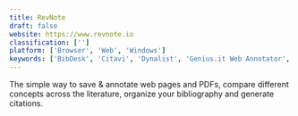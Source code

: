 ```yaml
---
title: RevNote
draft: false 
website: https://www.revnote.io
classification: ['']
platform: ['Browser', 'Web', 'Windows']
keywords: ['BibDesk', 'Citavi', 'Dynalist', 'Genius.it Web Annotator', 'Hypothes.is', 'Jama Connect', 'LifeDigger', 'Mendeley', 'Org mode', 'POLAR', 'Paperpile', 'Qiqqa', 'ReadCube', 'Standard Notes', 'Thomson Reuters', 'Weava', 'Zenkit', 'Zotero']
---
```

The simple way to save & annotate web pages and PDFs, compare different concepts across the literature, organize your bibliography and generate citations.